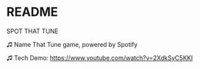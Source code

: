# README

SPOT THAT TUNE

  ♫ Name That Tune game, powered by Spotify

  ♫ Tech Demo: https://www.youtube.com/watch?v=2XdkSyC5KKI
